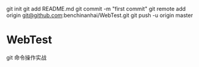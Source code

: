 
git init
git add README.md
git commit -m "first commit"
git remote add origin git@github.com:benchinanhai/WebTest.git
git push -u origin master
# WebTest
git 命令操作实战
